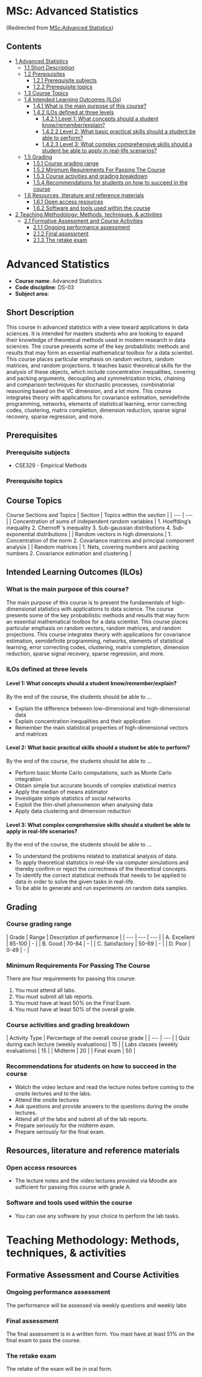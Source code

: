 






MSc: Advanced Statistics
========================



(Redirected from [MSc:Advanced Statistics](/index.php?title=MSc:Advanced_Statistics&redirect=no "MSc:Advanced Statistics"))


Contents
--------


* [1 Advanced Statistics](#Advanced_Statistics)
	+ [1.1 Short Description](#Short_Description)
	+ [1.2 Prerequisites](#Prerequisites)
		- [1.2.1 Prerequisite subjects](#Prerequisite_subjects)
		- [1.2.2 Prerequisite topics](#Prerequisite_topics)
	+ [1.3 Course Topics](#Course_Topics)
	+ [1.4 Intended Learning Outcomes (ILOs)](#Intended_Learning_Outcomes_.28ILOs.29)
		- [1.4.1 What is the main purpose of this course?](#What_is_the_main_purpose_of_this_course.3F)
		- [1.4.2 ILOs defined at three levels](#ILOs_defined_at_three_levels)
			* [1.4.2.1 Level 1: What concepts should a student know/remember/explain?](#Level_1:_What_concepts_should_a_student_know.2Fremember.2Fexplain.3F)
			* [1.4.2.2 Level 2: What basic practical skills should a student be able to perform?](#Level_2:_What_basic_practical_skills_should_a_student_be_able_to_perform.3F)
			* [1.4.2.3 Level 3: What complex comprehensive skills should a student be able to apply in real-life scenarios?](#Level_3:_What_complex_comprehensive_skills_should_a_student_be_able_to_apply_in_real-life_scenarios.3F)
	+ [1.5 Grading](#Grading)
		- [1.5.1 Course grading range](#Course_grading_range)
		- [1.5.2 Minimum Requirements For Passing The Course](#Minimum_Requirements_For_Passing_The_Course)
		- [1.5.3 Course activities and grading breakdown](#Course_activities_and_grading_breakdown)
		- [1.5.4 Recommendations for students on how to succeed in the course](#Recommendations_for_students_on_how_to_succeed_in_the_course)
	+ [1.6 Resources, literature and reference materials](#Resources.2C_literature_and_reference_materials)
		- [1.6.1 Open access resources](#Open_access_resources)
		- [1.6.2 Software and tools used within the course](#Software_and_tools_used_within_the_course)
* [2 Teaching Methodology: Methods, techniques, & activities](#Teaching_Methodology:_Methods.2C_techniques.2C_.26_activities)
	+ [2.1 Formative Assessment and Course Activities](#Formative_Assessment_and_Course_Activities)
		- [2.1.1 Ongoing performance assessment](#Ongoing_performance_assessment)
		- [2.1.2 Final assessment](#Final_assessment)
		- [2.1.3 The retake exam](#The_retake_exam)



Advanced Statistics
===================


* **Course name**: Advanced Statistics
* **Code discipline**: DS-03
* **Subject area**:


Short Description
-----------------


This course in advanced statistics with a view toward applications in data sciences. It is intended for masters students who are looking to expand their knowledge of theoretical methods used in modern research in data sciences. The course presents some of the key probabilistic methods and results that may form an essential mathematical toolbox for a data scientist. This course places particular emphasis on random vectors, random matrices, and random projections. It teaches basic theoretical skills for the analysis of these objects, which include concentration inequalities, covering and packing arguments, decoupling and symmetrization tricks, chaining and comparison techniques for stochastic processes, combinatorial reasoning based on the VC dimension, and a lot more. This course integrates theory with applications for covariance estimation, semidefinite programming, networks, elements of statistical learning, error correcting codes, clustering, matrix completion, dimension reduction, sparse signal recovery, sparse regression, and more.



Prerequisites
-------------


### Prerequisite subjects


* CSE329 - Empirical Methods


### Prerequisite topics


Course Topics
-------------




Course Sections and Topics
| Section | Topics within the section
 |
| --- | --- |
| Concentration of sums of independent random variables | 1. Hoeffding’s inequality
2. Chernoff ’s inequality
3. Sub-gaussian distributions
4. Sub-exponential distributions
 |
| Random vectors in high dimensions | 1. Concentration of the norm
2. Covariance matrices and principal component analysis
 |
| Random matrices | 1. Nets, covering numbers and packing numbers
2. Covariance estimation and clustering
 |


Intended Learning Outcomes (ILOs)
---------------------------------


### What is the main purpose of this course?


The main purpose of this course is to present the fundamentals of high-dimensional statistics with applications to data science. The course presents some of the key probabilistic methods and results that may form an essential mathematical toolbox for a data scientist. This course places particular emphasis on random vectors, random matrices, and random projections. This course integrates theory with applications for covariance estimation, semidefinite programming, networks, elements of statistical learning, error correcting codes, clustering, matrix completion, dimension reduction, sparse signal recovery, sparse regression, and more.



### ILOs defined at three levels


#### Level 1: What concepts should a student know/remember/explain?


By the end of the course, the students should be able to ...



* Explain the difference between low-dimensional and high-dimensional data
* Explain concentration inequalities and their application
* Remember the main statistical properties of high-dimensional vectors and matrices


#### Level 2: What basic practical skills should a student be able to perform?


By the end of the course, the students should be able to ...



* Perform basic Monte Carlo computations, such as Monte Carlo integration
* Obtain simple but accurate bounds of complex statistical metrics
* Apply the median of means estimator
* Investigate simple statistics of social networks
* Exploit the thin-shell phenomenon when analysing data
* Apply data clustering and dimension reduction


#### Level 3: What complex comprehensive skills should a student be able to apply in real-life scenarios?


By the end of the course, the students should be able to ...



* To understand the problems related to statistical analysis of data.
* To apply theoretical statistics in real-life via computer simulations and thereby confirm or reject the correctness of the theoretical concepts.
* To identify the correct statistical methods that needs to be applied to data in order to solve the given tasks in real-life.
* To be able to generate and run experiments on random data samples.


Grading
-------


### Course grading range





| Grade | Range | Description of performance
 |
| --- | --- | --- |
| A. Excellent | 85-100 | -
 |
| B. Good | 70-84 | -
 |
| C. Satisfactory | 50-69 | -
 |
| D. Poor | 0-49 | -
 |


### Minimum Requirements For Passing The Course


There are four requirements for passing this course:



1. You must attend all labs.
2. You must submit all lab reports.
3. You must have at least 50% on the Final Exam.
4. You must have at least 50% of the overall grade.


### Course activities and grading breakdown





| Activity Type | Percentage of the overall course grade
 |
| --- | --- |
| Quiz during each lecture (weekly evaluations) | 15
 |
| Labs classes (weekly evaluations) | 15
 |
| Midterm | 20
 |
| Final exam | 50
 |


### Recommendations for students on how to succeed in the course


* Watch the video lecture and read the lecture notes before coming to the onsite lectures and to the labs.
* Attend the onsite lectures
* Ask questions and provide answers to the questions during the onsite lectures.
* Attend all of the labs and submit all of the lab reports.
* Prepare seriously for the midterm exam.
* Prepare seriously for the final exam.


Resources, literature and reference materials
---------------------------------------------


### Open access resources


* The lecture notes and the video lectures provided via Moodle are sufficient for passing this course with grade A.


### Software and tools used within the course


* You can use any software by your choice to perform the lab tasks.


Teaching Methodology: Methods, techniques, & activities
=======================================================


Formative Assessment and Course Activities
------------------------------------------


### Ongoing performance assessment


The performance will be assessed via weekly questions and weekly labs



### Final assessment


The final assessment is in a written form. You mast have at least 51% on the final exam to pass the course.



### The retake exam


The retake of the exam will be in oral form.











